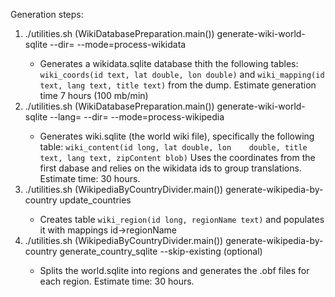 Generation steps:

1. ./utilities.sh (WikiDatabasePreparation.main()) generate-wiki-world-sqlite --dir=<path to wikidata dump> --mode=process-wikidata  
    * Generates a wikidata.sqlite database thith the following tables: ```wiki_coords(id text, lat double, lon double)``` and    ```wiki_mapping(id text, lang text, title text)``` from the dump. Estimate generation time 7 hours (100 mb/min)   
2. ./utilities.sh (WikiDatabasePreparation.main()) generate-wiki-world-sqlite --lang=<wiki language> --dir=<path to wikidata dump> --mode=process-wikipedia     
    * Generates wiki.sqlite (the world wiki file), specifically the following table: ```wiki_content(id long, lat double, lon    double, title text, lang text, zipContent blob)``` Uses the coordinates from the first dabase and relies on the wikidata      ids to group translations. Estimate time: 30 hours.
3. ./utilities.sh (WikipediaByCountryDivider.main()) generate-wikipedia-by-country update_countries <path to wiki.sqlite>  
    * Creates table ```wiki_region(id long, regionName text)``` and populates it with mappings id->regionName
4. ./utilities.sh (WikipediaByCountryDivider.main()) generate-wikipedia-by-country generate_country_sqlite <path to wiki.sqlite> --skip-existing (optional)  
    * Splits the world.sqlite into regions and generates the .obf files for each region. Estimate time: 30 hours.
